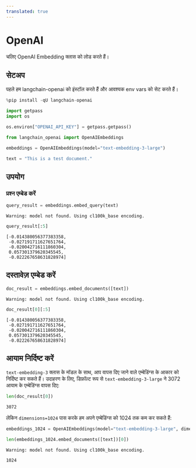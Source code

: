 ```yaml
---
translated: true
---
```


# OpenAI

चलिए OpenAI Embedding क्लास को लोड करते हैं।

## सेटअप

पहले हम langchain-openai को इंस्टॉल करते हैं और आवश्यक env vars को सेट करते हैं।

```python
%pip install -qU langchain-openai
```

```python
import getpass
import os

os.environ["OPENAI_API_KEY"] = getpass.getpass()
```

```python
from langchain_openai import OpenAIEmbeddings
```

```python
embeddings = OpenAIEmbeddings(model="text-embedding-3-large")
```

```python
text = "This is a test document."
```

## उपयोग

### प्रश्न एम्बेड करें

```python
query_result = embeddings.embed_query(text)
```

```output
Warning: model not found. Using cl100k_base encoding.
```

```python
query_result[:5]
```

```output
[-0.014380056377383358,
 -0.027191711627651764,
 -0.020042716111860304,
 0.057301379620345545,
 -0.022267658631828974]
```

## दस्तावेज़ एम्बेड करें

```python
doc_result = embeddings.embed_documents([text])
```

```output
Warning: model not found. Using cl100k_base encoding.
```

```python
doc_result[0][:5]
```

```output
[-0.014380056377383358,
 -0.027191711627651764,
 -0.020042716111860304,
 0.057301379620345545,
 -0.022267658631828974]
```

## आयाम निर्दिष्ट करें

`text-embedding-3` क्लास के मॉडल के साथ, आप वापस दिए जाने वाले एम्बेडिंग्स के आकार को निर्दिष्ट कर सकते हैं। उदाहरण के लिए, डिफ़ॉल्ट रूप से `text-embedding-3-large` ने 3072 आयाम के एम्बेडिंग्स वापस दिए:

```python
len(doc_result[0])
```

```output
3072
```

लेकिन `dimensions=1024` पास करके हम अपने एम्बेडिंग्स को 1024 तक कम कर सकते हैं:

```python
embeddings_1024 = OpenAIEmbeddings(model="text-embedding-3-large", dimensions=1024)
```

```python
len(embeddings_1024.embed_documents([text])[0])
```

```output
Warning: model not found. Using cl100k_base encoding.
```

```output
1024
```
